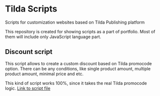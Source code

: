 # Tilda Scripts
Scripts for customization websites based on Tilda Publishing platform

This repository is created for showing scripts as a part of portfolio.
Most of them will include only JavaScript language part.


## Discount script
This script allows to create a custom discount based on Tilda promocode option. 
There can be any conditions, like single product amount, multiple product amount, minimal price and etc.

This kind of script works 100%, since it takes the real Tilda promocode logic.
[Link to script file](https://github.com/michailozdemir/tilda-scripts/blob/master/tilda-discount.js)

